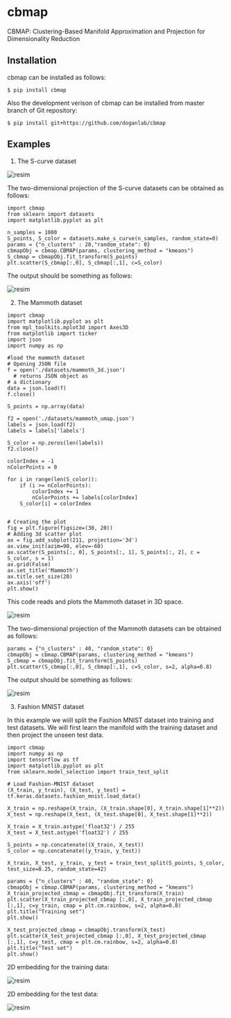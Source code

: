 # cbmap
CBMAP: Clustering-Based Manifold Approximation and Projection for Dimensionality Reduction

Installation
--------

cbmap can be installed as follows:

    $ pip install cbmap

Also the development verison of cbmap can be installed from master branch of Git repository:

    $ pip install git+https://github.com/doganlab/cbmap

Examples
--------
1. The S-curve dataset

![resim](https://github.com/doganlab/cbmap/assets/26445624/d0fbf7e7-a757-482b-baae-585d98de5521)

The two-dimensional projection of the S-curve datasets can be obtained as follows:

```{python}
import cbmap
from sklearn import datasets
import matplotlib.pyplot as plt

n_samples = 1000
S_points, S_color = datasets.make_s_curve(n_samples, random_state=0)
params = {"n_clusters" : 20,"random_state": 0}
cbmapObj = cbmap.CBMAP(params, clustering_method = "kmeans")
S_cbmap = cbmapObj.fit_transform(S_points)
plt.scatter(S_cbmap[:,0], S_cbmap[:,1], c=S_color)
```

The output should be something as follows:

![resim](https://github.com/doganlab/cbmap/assets/26445624/56d94380-5b60-4739-b8a0-3a291557c069)

2. The Mammoth dataset

```{python}
import cbmap
import matplotlib.pyplot as plt
from mpl_toolkits.mplot3d import Axes3D
from matplotlib import ticker
import json
import numpy as np

#load the mammoth dataset
# Opening JSON file
f = open('./datasets/mammoth_3d.json')
  # returns JSON object as 
# a dictionary
data = json.load(f)
f.close()

S_points = np.array(data)

f2 = open('./datasets/mammoth_umap.json')
labels = json.load(f2)
labels = labels['labels']

S_color = np.zeros(len(labels))
f2.close()

colorIndex = -1
nColorPoints = 0

for i in range(len(S_color)):
    if (i >= nColorPoints):
        colorIndex += 1
        nColorPoints += labels[colorIndex]
    S_color[i] = colorIndex


# Creating the plot
fig = plt.figure(figsize=(30, 20))
# Adding 3d scatter plot
ax = fig.add_subplot(211, projection='3d')
ax.view_init(azim=90, elev=-60)
ax.scatter(S_points[:, 0], S_points[:, 1], S_points[:, 2], c = S_color, s = 1)
ax.grid(False)
ax.set_title('Mammoth')
ax.title.set_size(20)
ax.axis('off')
plt.show()
```
This code reads and plots the Mammoth dataset in 3D space.

![resim](https://github.com/doganlab/cbmap/assets/26445624/33e745a3-678f-4b16-b279-30aae4d8a926)


The two-dimensional projection of the Mammoth datasets can be obtained as follows:

```{python}
params = {"n_clusters" : 40, "random_state": 0}
cbmapObj = cbmap.CBMAP(params, clustering_method = "kmeans")
S_cbmap = cbmapObj.fit_transform(S_points)
plt.scatter(S_cbmap[:,0], S_cbmap[:,1], c=S_color, s=2, alpha=0.8)
```
The output should be something as follows:

![resim](https://github.com/doganlab/cbmap/assets/26445624/0bac4552-ca4f-49ac-add4-d93776b32966)

3. Fashion MNIST dataset

In this example we wiill split the Fashion MNIST dataset into training and test datasets. We will
first learn the manifold with the training dataset and then project the unseen test data.

```{python}
import cbmap
import numpy as np
import tensorflow as tf
import matplotlib.pyplot as plt
from sklearn.model_selection import train_test_split

# Load Fashion-MNIST dataset
(X_train, y_train), (X_test, y_test) = tf.keras.datasets.fashion_mnist.load_data()

X_train = np.reshape(X_train, (X_train.shape[0], X_train.shape[1]**2))
X_test = np.reshape(X_test, (X_test.shape[0], X_test.shape[1]**2))

X_train = X_train.astype('float32') / 255
X_test = X_test.astype('float32') / 255

S_points = np.concatenate((X_train, X_test))
S_color = np.concatenate((y_train, y_test))

X_train, X_test, y_train, y_test = train_test_split(S_points, S_color, test_size=0.25, random_state=42)

params = {"n_clusters" : 40, "random_state": 0}
cbmapObj = cbmap.CBMAP(params, clustering_method = "kmeans")
X_train_projected_cbmap = cbmapObj.fit_transform(X_train)
plt.scatter(X_train_projected_cbmap [:,0], X_train_projected_cbmap [:,1], c=y_train, cmap = plt.cm.rainbow, s=2, alpha=0.8)
plt.title("Training set")
plt.show()

X_test_projected_cbmap = cbmapObj.transform(X_test)
plt.scatter(X_test_projected_cbmap [:,0], X_test_projected_cbmap [:,1], c=y_test, cmap = plt.cm.rainbow, s=2, alpha=0.8)
plt.title("Test set")
plt.show()
```

2D embedding for the training data:

![resim](https://github.com/doganlab/cbmap/assets/26445624/0297cc54-0a06-4af6-b8e4-49f0240fc124)

2D embedding for the test data:

![resim](https://github.com/doganlab/cbmap/assets/26445624/89c7abba-4520-4b2b-8788-2d6e13d3a37d)


